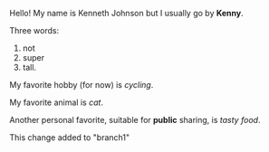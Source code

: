 Hello! My name is Kenneth Johnson but I usually go by **Kenny**. 

Three words: 
1. not 
2. super 
3. tall. 

My favorite hobby (for now) is *cycling*. 

My favorite animal is *cat*. 

Another personal favorite, suitable for **public** sharing, is *tasty food*. 

This change added to "branch1"